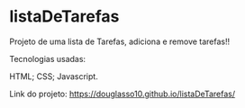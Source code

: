 # listaDeTarefas

Projeto de uma lista de Tarefas, adiciona e remove tarefas!!

Tecnologias usadas:

HTML;
CSS;
Javascript.

Link do projeto: https://douglasso10.github.io/listaDeTarefas/

